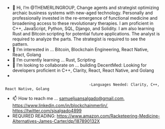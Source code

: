 - 👋 Hi, I’m @THEMERLINGROUP, Change agents and strategist optimizing archaic business systems with new-aged technology. Personally and professionally invested in the re-emergence of functional medicine and broadening access to these revolutionary therapies. I am proficient in C++, JavaScript, Python, SQL, Django, and Solidity. I am also learning Rust and Bitcoin scripting for potential future applications. The analyst is required to analyze the parts. The strategist is required to see the pattern.
- 👀 I’m interested in ... Bitcoin, Blockchain Engineering, React Native, React, Golang
- 🌱 I’m currently learning ...  Rust, Scripting
- 💞️ I’m looking to collaborate on ... building DecentMed: Looking for developers proficient in C++, Clarity, React, React Native, and Golang
- 

                                          -Languages Needed: Clarity, C++, React Native, Golang
- 📫 How to reach me ... samueljuansalgado@gmail.com, https://www.linkedin.com/in/blockchainmerlin/, https://twitter.com/sjsalgado4899
- REQUIRED READING: https://www.amazon.com/Racketeering-Medicine-Alternatives-James-Carter/dp/187890132X

<!---
THEMERLINGROUP/THEMERLINGROUP is a ✨ special ✨ repository because its `README.md` (this file) appears on your GitHub profile.
You can click the Preview link to take a look at your changes.
--->


